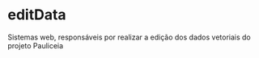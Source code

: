 # editData
Sistemas web, responsáveis por realizar a edição dos dados vetoriais do projeto Pauliceia
